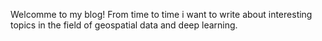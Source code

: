 Welcomme to my blog! From time to time i want to write about interesting topics in the field of geospatial data and deep learning. 
